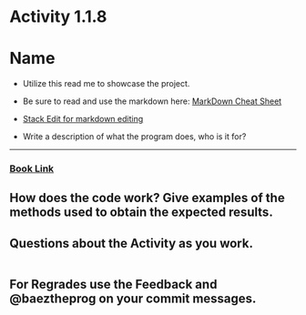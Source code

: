 # Activity 1.1.8
# Name


* Utilize this read me to showcase the project.
* Be sure to read and use the markdown here:
[MarkDown Cheat Sheet](https://github.com/adam-p/markdown-here/wiki/Markdown-Cheatsheet)
* [Stack Edit for markdown editing](https://stackedit.io)

* Write a description of what the program does, who is it for?
---




### [Book Link](https://pltw.read.inkling.com/a/b/5310c007377c46e28d745961310f0c2e/p/68a4ea7ed96b4176bfedb4e6d5d41a13#97ab355236b04ffbb47b488d9103e232)

## How does the code work? Give examples of the methods used to obtain the expected results.

## Questions about the Activity as you work. 
```

```


## For Regrades use the Feedback and @baeztheprog on your commit messages.

